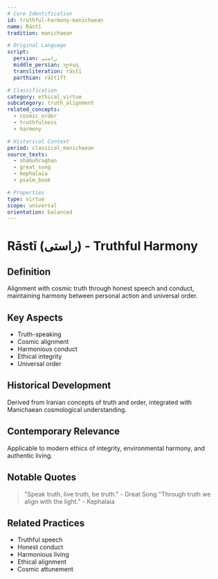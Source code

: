 ```yaml
---
# Core Identification
id: truthful-harmony-manichaean
name: Rāstī
tradition: manichaean

# Original Language
script:
  persian: راستی
  middle_persian: 𐭫𐭠𐭮𐭲𐭩
  transliteration: rāstī
  parthian: rāštīft

# Classification
category: ethical_virtue
subcategory: truth_alignment
related_concepts:
  - cosmic_order
  - truthfulness
  - harmony

# Historical Context
period: classical_manichaean
source_texts:
  - shabuhraghan
  - great_song
  - kephalaia
  - psalm_book

# Properties
type: virtue
scope: universal
orientation: balanced
---
```


# Rāstī (راستی) - Truthful Harmony

## Definition
Alignment with cosmic truth through honest speech and conduct, maintaining harmony between personal action and universal order.

## Key Aspects
- Truth-speaking
- Cosmic alignment
- Harmonious conduct
- Ethical integrity
- Universal order

## Historical Development
Derived from Iranian concepts of truth and order, integrated with Manichaean cosmological understanding.

## Contemporary Relevance
Applicable to modern ethics of integrity, environmental harmony, and authentic living.

## Notable Quotes
> "Speak truth, live truth, be truth." - Great Song
> "Through truth we align with the light." - Kephalaia

## Related Practices
- Truthful speech
- Honest conduct
- Harmonious living
- Ethical alignment
- Cosmic attunement